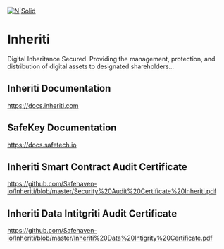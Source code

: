 [![N|Solid](https://docs.inheriti.com/img/Gradient_large.png)](https://inheriti.com/)

# Inheriti

Digital Inheritance Secured.
Providing the management, protection, and distribution of digital assets to designated shareholders…

## Inheriti Documentation

https://docs.inheriti.com

## SafeKey Documentation

https://docs.safetech.io


## Inheriti Smart Contract Audit Certificate

https://github.com/Safehaven-io/Inheriti/blob/master/Security%20Audit%20Certificate%20Inheriti.pdf

## Inheriti Data Intitgriti Audit Certificate

https://github.com/Safehaven-io/Inheriti/blob/master/Inheriti%20Data%20Intigrity%20Certificate.pdf



